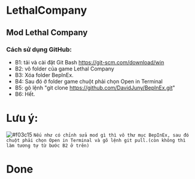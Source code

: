 # LethalCompany
## Mod Lethal Company 
### Cách sử dụng GitHub: 
- B1: tải và cài đặt Git Bash https://git-scm.com/download/win 
- B2: vô folder của game Lethal Company 
- B3: Xóa folder BepInEx. 
- B4: Sau đó ở folder game chuột phải chọn Open in Terminal 
- B5: gõ lệnh "git clone https://github.com/DavidJuny/BepInEx.git" 
- B6: Hết. 

# Lưu ý: 
 ![#f03c15](https://via.placeholder.com/15/f03c15/000000?text=+)  `Nếu như có chỉnh sửa mod gì thì vô thư mục BepInEx, sau đó chuột phải chọn Open in Terminal và gõ lệnh git pull.(còn không thì làm tương tự từ bước B2 ở trên)`
# Done
